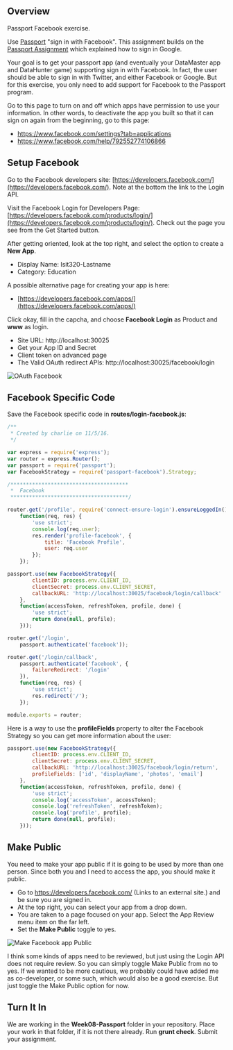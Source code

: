 ## Overview

Passport Facebook exercise.

Use [Passport](http://passportjs.org/) "sign in with Facebook". This assignment builds on the [Passport Assignment][passport] which explained how to sign in Google.

Your goal is to get your passport app (and eventually your DataMaster app and DataHunter game) supporting sign in with Facebook. In fact, the user should be able to sign in with Twitter, and either Facebook or Google. But for this exercise, you only need to add support for Facebook to the Passport program.

[passport]: http://www.ccalvert.net/books/CloudNotes/Assignments/Passport.html

Go to this page to turn on and off which apps have permission to use your information. In other words, to deactivate the app you built so that it can sign on again from the beginning, go to this page:


- <https://www.facebook.com/settings?tab=applications>
- <https://www.facebook.com/help/792552774106866>

## Setup Facebook

Go to the Facebook developers site: [https://developers.facebook.com/](https://developers.facebook.com/). Note at the bottom the link to the Login API.

Visit the Facebook Login for Developers Page: [https://developers.facebook.com/products/login/](https://developers.facebook.com/products/login/). Check out the page you see from the Get Started button.

After getting oriented, look at the top right, and select the option to create a **New App**.

- Display Name: Isit320-Lastname
- Category: Education

A possible alternative page for creating your app is here:

- [https://developers.facebook.com/apps/](https://developers.facebook.com/apps/)

Click okay, fill in the capcha, and choose **Facebook Login** as Product and **www** as login.

- Site URL: http://localhost:30025
- Get your App ID and Secret
- Client token on advanced page
- The Valid OAuth redirect APIs: http://localhost:30025/facebook/login


![OAuth Facebook](https://s3.amazonaws.com/bucket01.elvenware.com/images/passport-facebook-oauth.png)

## Facebook Specific Code

Save the Facebook specific code in **routes/login-facebook.js**:

```javascript
/**
 * Created by charlie on 11/5/16.
 */

var express = require('express');
var router = express.Router();
var passport = require('passport');
var FacebookStrategy = require('passport-facebook').Strategy;

/**************************************
 *  Facebook
 **************************************/

router.get('/profile', require('connect-ensure-login').ensureLoggedIn(),
    function(req, res) {
        'use strict';
        console.log(req.user);
        res.render('profile-facebook', {
            title: 'Facebook Profile',
            user: req.user
        });
    });

passport.use(new FacebookStrategy({
        clientID: process.env.CLIENT_ID,
        clientSecret: process.env.CLIENT_SECRET,
        callbackURL: 'http://localhost:30025/facebook/login/callback'
    },
    function(accessToken, refreshToken, profile, done) {
        'use strict';
        return done(null, profile);
    }));

router.get('/login',
    passport.authenticate('facebook'));

router.get('/login/callback',
    passport.authenticate('facebook', {
        failureRedirect: '/login'
    }),
    function(req, res) {
        'use strict';
        res.redirect('/');
    });

module.exports = router;

```

Here is a way to use the **profileFields** property to alter the Facebook Strategy so you can get more information about the user:

```javascript
passport.use(new FacebookStrategy({
        clientID: process.env.CLIENT_ID,
        clientSecret: process.env.CLIENT_SECRET,
        callbackURL: 'http://localhost:30025/facebook/login/return',
        profileFields: ['id', 'displayName', 'photos', 'email']
    },
    function(accessToken, refreshToken, profile, done) {
        'use strict';
        console.log('accessToken', accessToken);
        console.log('refreshToken', refreshToken);
        console.log('profile', profile);
        return done(null, profile);
    }));
```


## Make Public

You need to make your app public if it is going to be used by more than one person. Since both you and I need to access the app, you should make it public.

- Go to https://developers.facebook.com/ (Links to an external site.) and be sure you are signed in.
- At the top right, you can select your app from a drop down.
- You are taken to a page focused on your app. Select the App Review menu item on the far left.
- Set the **Make <app-name> Public** toggle to yes.

![Make Facebook app Public](https://s3.amazonaws.com/bucket01.elvenware.com/images/passport-facebook-public.png)

I think some kinds of apps need to be reviewed, but just using the Login API does not require review. So you can simply toggle Make Public from no to yes. If we wanted to be more cautious, we probably could have added me as co-developer, or some such, which would also be a good exercise. But just toggle the Make Public option for now.

## Turn It In

We are working in the **Week08-Passport** folder in your repository. Place your work in that folder, if it is not there already. Run **grunt check**. Submit your assignment.

[1]: http://nodejs.org/api/process.html#process_process_nexttick_callback
